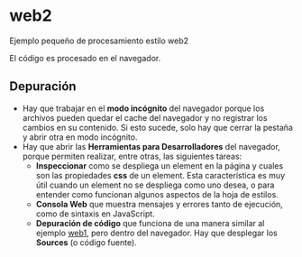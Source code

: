 # web2
Ejemplo pequeño de procesamiento estilo web2

El código es procesado en el navegador.

## Depuración
- Hay que trabajar en el **modo incógnito** del navegador porque los
  archivos pueden quedar el cache del navegador y no registrar los cambios
  en su contenido. Si esto sucede, solo hay que cerrar la pestaña y abrir
  otra en modo incógnito.
- Hay que abrir las **Herramientas para Desarrolladores** del navegador,
  porque permiten realizar, entre otras, las siguientes tareas:
  - **Inspeccionar** como se despliega un element en la página y cuales
    son las propiedades **css** de un element. Esta característica es muy
    útil cuando un element no se despliega como uno desea, o para entender
    como funcionan algunos aspectos de la hoja de estilos.
  - **Consola Web** que muestra mensajes y errores tanto de ejecución,
    como de sintaxis en JavaScript.
  - **Depuración de código** que funciona de una manera similar al ejemplo
    [web1](https://github.com/gilpgnet/web1), pero dentro del navegador.
    Hay que desplegar los **Sources** (o código fuente).
